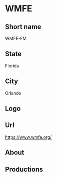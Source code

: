 # WMFE

## Short name

WMFE-FM

## State

Florida

## City

Orlando

## Logo

## Url

https://www.wmfe.org/

## About

## Productions 
 
